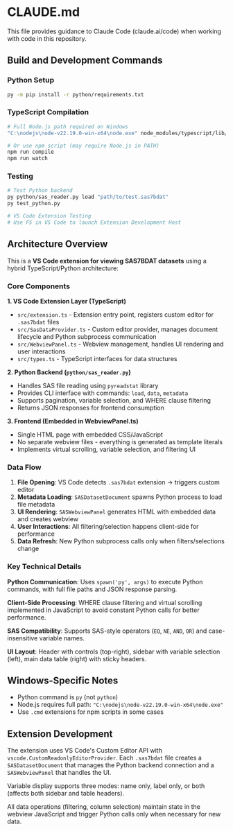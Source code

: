# CLAUDE.md

This file provides guidance to Claude Code (claude.ai/code) when working with code in this repository.

## Build and Development Commands

### Python Setup
```bash
py -m pip install -r python/requirements.txt
```

### TypeScript Compilation
```bash
# Full Node.js path required on Windows
"C:\nodejs\node-v22.19.0-win-x64\node.exe" node_modules/typescript/lib/tsc.js -p .

# Or use npm script (may require Node.js in PATH)
npm run compile
npm run watch
```

### Testing
```bash
# Test Python backend
py python/sas_reader.py load "path/to/test.sas7bdat"
py test_python.py

# VS Code Extension Testing
# Use F5 in VS Code to launch Extension Development Host
```

## Architecture Overview

This is a **VS Code extension for viewing SAS7BDAT datasets** using a hybrid TypeScript/Python architecture:

### Core Components

**1. VS Code Extension Layer (TypeScript)**
- `src/extension.ts` - Extension entry point, registers custom editor for `.sas7bdat` files
- `src/SasDataProvider.ts` - Custom editor provider, manages document lifecycle and Python subprocess communication
- `src/WebviewPanel.ts` - Webview management, handles UI rendering and user interactions
- `src/types.ts` - TypeScript interfaces for data structures

**2. Python Backend (`python/sas_reader.py`)**
- Handles SAS file reading using `pyreadstat` library
- Provides CLI interface with commands: `load`, `data`, `metadata`
- Supports pagination, variable selection, and WHERE clause filtering
- Returns JSON responses for frontend consumption

**3. Frontend (Embedded in WebviewPanel.ts)**
- Single HTML page with embedded CSS/JavaScript
- No separate webview files - everything is generated as template literals
- Implements virtual scrolling, variable selection, and filtering UI

### Data Flow

1. **File Opening**: VS Code detects `.sas7bdat` extension → triggers custom editor
2. **Metadata Loading**: `SASDatasetDocument` spawns Python process to load file metadata
3. **UI Rendering**: `SASWebviewPanel` generates HTML with embedded data and creates webview
4. **User Interactions**: All filtering/selection happens client-side for performance
5. **Data Refresh**: New Python subprocess calls only when filters/selections change

### Key Technical Details

**Python Communication**: Uses `spawn('py', args)` to execute Python commands, with full file paths and JSON response parsing.

**Client-Side Processing**: WHERE clause filtering and virtual scrolling implemented in JavaScript to avoid constant Python calls for better performance.

**SAS Compatibility**: Supports SAS-style operators (`EQ`, `NE`, `AND`, `OR`) and case-insensitive variable names.

**UI Layout**: Header with controls (top-right), sidebar with variable selection (left), main data table (right) with sticky headers.

## Windows-Specific Notes

- Python command is `py` (not `python`)
- Node.js requires full path: `"C:\nodejs\node-v22.19.0-win-x64\node.exe"`
- Use `.cmd` extensions for npm scripts in some cases

## Extension Development

The extension uses VS Code's Custom Editor API with `vscode.CustomReadonlyEditorProvider`. Each `.sas7bdat` file creates a `SASDatasetDocument` that manages the Python backend connection and a `SASWebviewPanel` that handles the UI.

Variable display supports three modes: name only, label only, or both (affects both sidebar and table headers).

All data operations (filtering, column selection) maintain state in the webview JavaScript and trigger Python calls only when necessary for new data.
